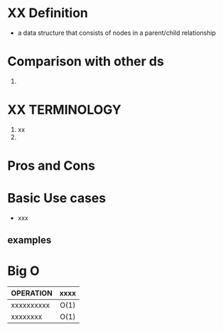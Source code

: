 # XX Definition

- a data structure that consists of nodes in a parent/child relationship

# Comparison with other ds

1.

# XX TERMINOLOGY

1. xx
2.

# Pros and Cons

# Basic Use cases

- xxx

## examples

# Big O

| OPERATION  | xxxx |
| ---------- | :--: |
| xxxxxxxxxx | O(1) |
| xxxxxxxx   | O(1) |
